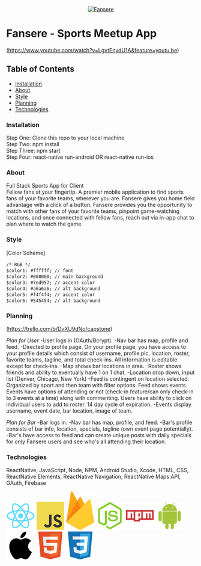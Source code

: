<p align="center">
<a href="https://www.fansere.com/"><img src="images/logo.png" target="_blank" title="Fansere" alt="Fansere" width="35%"></a>
</p>

# Fansere - Sports Meetup App

(https://www.youtube.com/watch?v=LgvtEnydU1A&feature=youtu.be)

## Table of Contents

- [Installation](#installation)
- [About](#about)
- [Style](#style)
- [Planning](#planning)
- [Technologies](#technologies)

### Installation

Step One: Clone this repo to your local machine  
Step Two: npm install  
Step Three: npm start  
Step Four: react-native run-android OR react-native run-ios  

### About

Full Stack Sports App for Client  
Fellow fans at your fingertip. A premier mobile application to find sports fans of your favorite teams, wherever you are. Fansere gives you home field advantage with a click of a button. Fansere provides you the opportunity to match with other fans of your favorite teams, pinpoint game-watching locations, and once connected with fellow fans, reach out via in-app chat to plan where to watch the game.

### Style

[Color Scheme]
```
/* RGB */
$color1: #ffffff; // font
$color2: #000000; // main background
$color3: #7ed957; // accent color
$color4: #a6a6a6; // alt background
$color5: #f4f4f4; // accent color
$color6: #545454; // alt background
```

### Planning

(https://trello.com/b/DvXU9dNo/capstone)

*Plan for User*
-User logs in (OAuth/Bcrypt).
-Nav bar has map, profile and feed.
-Directed to profile page. On your profile page, you have access to your profile details which consist of username, profile pic, location, roster, favorite teams, tagline, and total check-ins. All information is editable except for check-ins.
-Map shows bar locations in area.
-Roster shows friends and ability to eventually have 1 on 1 chat.
-Location drop down, input list (Denver, Chicago, New York)
-Feed is contingent on location selected. Organized by sport and then team with filter options. Feed shows events. Events have options of attending or not (check-in feature/can only check-in to 3 events at a time) along with commenting. Users have ability to click on individual users to add to roster. 14 day cycle of expiration.
-Events display username, event date, bar location, image of team.

*Plan for Bar*
-Bar logs in.
-Nav bar has map, profile, and feed.
-Bar's profile consists of bar info, location, specials, tagline (own event page potentially).
-Bar's have access to feed and can create unique posts with daily specials for only Fansere users and see who's all attending their location.


### Technologies

ReactNative, JavaScript, Node, NPM, Android Studio, Xcode, HTML, CSS, ReactNative Elements, ReactNative Navigation, ReactNative Maps API, OAuth, Firebase

<a href="https://facebook.github.io/react-native/"><img src="images/react-original.svg" target="_blank" title="React" alt="React" width="15%"></a>
<a href="https://www.javascript.com/"><img src="images/javascript-original.svg" target="_blank" title="JS" alt="JS" width="15%"></a>
<a href="https://www.firebase.com/"><img src="images/firebase.png" target="_blank" title="Firebase" alt="Firebase" width="15%" height="10%"></a>
<a href="https://nodejs.org/en/"><img src="images/nodejs-original.svg" target="_blank" title="Node" alt="Node" width="15%"></a>
<a href="https://npmjs.com"><img src="images/npm-original-wordmark.svg" target="_blank" title="NPM" alt="NPM" width="15%"></a>
<a href="https://www.android.com/"><img src="images/android-original.svg" target="_blank" title="Android" alt="Android" width="15%"></a>
<a href="https://www.apple.com/"><img src="images/apple-original.svg" target="_blank" title="Apple" alt="Apple" width="15%"></a>
<a href="https://html.com/"><img src="images/html5-original.svg" target="_blank" title="HTML" alt="HTML" width="15%"></a>
<a href="https://css-tricks.com/"><img src="images/css3-original.svg" target="_blank" title="CSS" alt="CSS" width="15%"></a>
